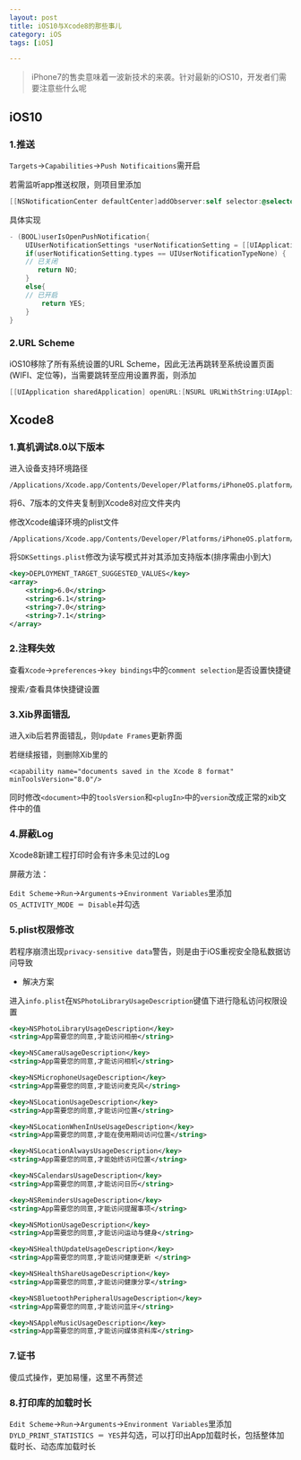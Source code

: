 ```yaml
---
layout: post
title: iOS10与Xcode8的那些事儿
category: iOS
tags: [iOS]

---
```


> iPhone7的售卖意味着一波新技术的来袭。针对最新的iOS10，开发者们需要注意些什么呢


## iOS10

### 1.推送

`Targets`->`Capabilities`->`Push Notificaitions`需开启

若需监听app推送权限，则项目里添加

```objective-c
[[NSNotificationCenter defaultCenter]addObserver:self selector:@selector(willEnterForegroundNotification) name:UIApplicationWillEnterForegroundNotification object:nil];
```

具体实现

```objective-c
- (BOOL)userIsOpenPushNotification{
    UIUserNotificationSettings *userNotificationSetting = [[UIApplication sharedApplication] currentUserNotificationSettings];
    if(userNotificationSetting.types == UIUserNotificationTypeNone) {
    // 已关闭
       return NO;
    }
    else{
    // 已开启
        return YES;
    }
}
```

### 2.URL Scheme

iOS10移除了所有系统设置的URL Scheme，因此无法再跳转至系统设置页面(WIFI、定位等)，当需要跳转至应用设置界面，则添加

```objective-c
[[UIApplication sharedApplication] openURL:[NSURL URLWithString:UIApplicationOpenSettingsURLString]];
```


## Xcode8

### 1.真机调试8.0以下版本

进入设备支持环境路径

```
/Applications/Xcode.app/Contents/Developer/Platforms/iPhoneOS.platform/DeviceSupport
```

将6、7版本的文件夹复制到Xcode8对应文件夹内

修改Xcode编译环境的plist文件

```
/Applications/Xcode.app/Contents/Developer/Platforms/iPhoneOS.platform/Developer/SDKs/iPhoneOS.sdk
```

将`SDKSettings.plist`修改为读写模式并对其添加支持版本(排序需由小到大)


```xml
<key>DEPLOYMENT_TARGET_SUGGESTED_VALUES</key>
<array>
	<string>6.0</string>
	<string>6.1</string>
	<string>7.0</string>
	<string>7.1</string>
</array>
```


### 2.注释失效

查看`Xcode`->`preferences`->`key bindings`中的`comment selection`是否设置快捷键

搜索`/`查看具体快捷键设置


### 3.Xib界面错乱


进入xib后若界面错乱，则`Update Frames`更新界面

若继续报错，则删除Xib里的

```
<capability name="documents saved in the Xcode 8 format" minToolsVersion="8.0"/>
```

同时修改`<document>`中的`toolsVersion`和`<plugIn>`中的`version`改成正常的xib文件中的值


### 4.屏蔽Log

Xcode8新建工程打印时会有许多未见过的Log

屏蔽方法：

`Edit Scheme`->`Run`->`Arguments`->`Environment Variables`里添加`OS_ACTIVITY_MODE ＝ Disable`并勾选


### 5.plist权限修改


若程序崩溃出现`privacy-sensitive data`警告，则是由于iOS重视安全隐私数据访问导致


* 解决方案

进入`info.plist`在`NSPhotoLibraryUsageDescription`键值下进行隐私访问权限设置


```xml
<key>NSPhotoLibraryUsageDescription</key>
<string>App需要您的同意,才能访问相册</string>

<key>NSCameraUsageDescription</key>
<string>App需要您的同意,才能访问相机</string>

<key>NSMicrophoneUsageDescription</key>
<string>App需要您的同意,才能访问麦克风</string>

<key>NSLocationUsageDescription</key>
<string>App需要您的同意,才能访问位置</string>

<key>NSLocationWhenInUseUsageDescription</key>
<string>App需要您的同意,才能在使用期间访问位置</string>

<key>NSLocationAlwaysUsageDescription</key>
<string>App需要您的同意,才能始终访问位置</string>

<key>NSCalendarsUsageDescription</key>
<string>App需要您的同意,才能访问日历</string>

<key>NSRemindersUsageDescription</key>
<string>App需要您的同意,才能访问提醒事项</string>

<key>NSMotionUsageDescription</key>
<string>App需要您的同意,才能访问运动与健身</string>

<key>NSHealthUpdateUsageDescription</key>
<string>App需要您的同意,才能访问健康更新 </string>

<key>NSHealthShareUsageDescription</key>
<string>App需要您的同意,才能访问健康分享</string>

<key>NSBluetoothPeripheralUsageDescription</key>
<string>App需要您的同意,才能访问蓝牙</string> 

<key>NSAppleMusicUsageDescription</key> 
<string>App需要您的同意,才能访问媒体资料库</string>
```



### 7.证书

傻瓜式操作，更加易懂，这里不再赘述


### 8.打印库的加载时长


`Edit Scheme`->`Run`->`Arguments`->`Environment Variables`里添加`DYLD_PRINT_STATISTICS ＝ YES`并勾选，可以打印出App加载时长，包括整体加载时长、动态库加载时长




